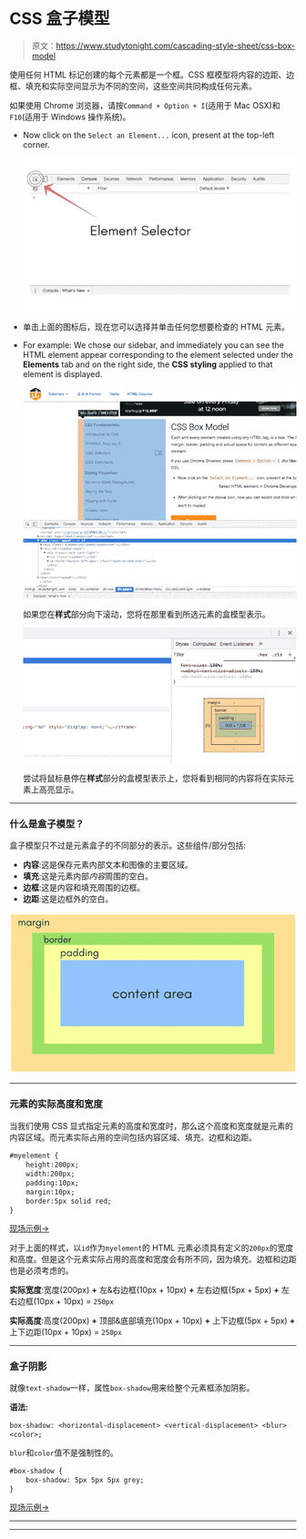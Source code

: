 # CSS 盒子模型

> 原文：<https://www.studytonight.com/cascading-style-sheet/css-box-model>

使用任何 HTML 标记创建的每个元素都是一个框。CSS 框模型将内容的边距、边框、填充和实际空间显示为不同的空间，这些空间共同构成任何元素。

如果使用 Chrome 浏览器，请按`Command + Option + I`(适用于 Mac OSX)和`F10`(适用于 Windows 操作系统)。

*   Now click on the `Select an Element...` icon, present at the top-left corner.

    ![Select HTML element in Chrome Developers Console](img/c949ea8a6ad563c98c47c540348a0a24.png)

*   单击上面的图标后，现在您可以选择并单击任何您想要检查的 HTML 元素。
*   For example: We chose our sidebar, and immediately you can see the HTML element appear corresponding to the element selected under the **Elements** tab and on the right side, the **CSS styling** applied to that element is displayed.

    ![Box Model for HTML element in Chrome Developers Console](img/aa99f1f008f651b9e91080639bd33315.png)

    如果您在**样式**部分向下滚动，您将在那里看到所选元素的盒模型表示。

    ![Box Model for HTML element in Chrome Developers Console](img/9daaf4867688e8b68974d3666bc6ee6d.png)

    尝试将鼠标悬停在**样式**部分的盒模型表示上，您将看到相同的内容将在实际元素上高亮显示。

* * *

### 什么是盒子模型？

盒子模型只不过是元素盒子的不同部分的表示。这些组件/部分包括:

*   **内容**:这是保存元素内部文本和图像的主要区域。
*   **填充**:这是元素内部*内容*周围的空白。
*   **边框**:这是内容和填充周围的边框。
*   **边距**:这是边框外的空白。

![Select HTML element in Chrome Developers Console](img/9dbd11a066992297cc04a9211f04b9f8.png)

* * *

### 元素的实际高度和宽度

当我们使用 CSS 显式指定元素的高度和宽度时，那么这个高度和宽度就是元素的内容区域。而元素实际占用的空间包括内容区域、填充、边框和边距。

```
#myelement {
    height:200px;
    width:200px;
    padding:10px;
    margin:10px;
    border:5px solid red;
}
```

[现场示例→](/code/playground/web?file=css-box_model)

对于上面的样式，以`id`作为`myelement`的 HTML 元素必须具有定义的`200px`的宽度和高度。但是这个元素实际占用的高度和宽度会有所不同，因为填充、边框和边距也是必须考虑的。

**实际宽度**:宽度(200px) **+** 左&右边框(10px + 10px) **+** 左右边框(5px + 5px) **+** 左右边框(10px + 10px) = `250px`

**实际高度**:高度(200px) **+** 顶部&底部填充(10px + 10px) **+** 上下边框(5px + 5px) **+** 上下边距(10px + 10px) = `250px`

* * *

### 盒子阴影

就像`text-shadow`一样，属性`box-shadow`用来给整个元素框添加阴影。

**语法:**

```
box-shadow: <horizontal-displacement> <vertical-displacement> <blur> <color>; 
```

`blur`和`color`值不是强制性的。

```
#box-shadow {
    box-shadow: 5px 5px 5px grey;
}
```

[现场示例→](/code/playground/web?file=css-box_shadow)

* * *

* * *